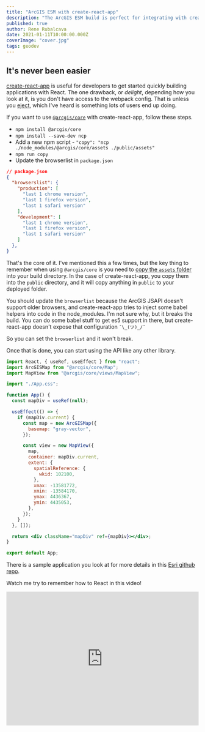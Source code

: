 ```yaml
---
title: "ArcGIS ESM with create-react-app"
description: "The ArcGIS ESM build is perfect for integrating with create-react-app"
published: true
author: Rene Rubalcava
date: 2021-01-11T10:00:00.000Z
coverImage: "cover.jpg"
tags: geodev
---
```


## It's never been easier

[create-react-app](https://create-react-app.dev/) is useful for developers to get started quickly building applications with React. The one drawback, or _delight_, depending how you look at it, is you don't have access to the webpack config. That is unless you [eject](https://create-react-app.dev/docs/available-scripts/#npm-run-eject), which I've heard is something lots of users end up doing.

If you want to use [`@arcgis/core`](https://www.npmjs.com/package/@arcgis/core) with create-react-app, follow these steps.

* `npm install @arcgis/core`
* `npm install --save-dev ncp`
* Add a new npm script - `"copy": "ncp ./node_modules/@arcgis/core/assets ./public/assets"`
* `npm run copy`
* Update the browserlist in `package.json`

```json
// package.json
{
  "browserslist": {
    "production": [
      "last 1 chrome version",
      "last 1 firefox version",
      "last 1 safari version"
    ],
    "development": [
      "last 1 chrome version",
      "last 1 firefox version",
      "last 1 safari version"
    ]
  },
}
```

That's the core of it. I've mentioned this a few times, but the key thing to remember when using `@arcgis/core` is you need to [copy the `assets` folder](https://github.com/Esri/jsapi-resources/tree/master/esm-samples#copy-assets) into your build directory. In the case of create-react-app, you copy them into the `public` directory, and it will copy anything in `public` to your deployed folder.

You should update the `browserlist` because the ArcGIS JSAPI doesn't support older browsers, and create-react-app tries to inject some babel helpers into code in the node_modules. I'm not sure why, but it breaks the build. You can do some babel stuff to get es5 support in there, but create-react-app doesn't expose that configuration `¯\_(ツ)_/¯`

So you can set the `browserlist` and it won't break.

Once  that is done, you can start using the API like any other library.

```jsx
import React, { useRef, useEffect } from "react";
import ArcGISMap from "@arcgis/core/Map";
import MapView from "@arcgis/core/views/MapView";

import "./App.css";

function App() {
  const mapDiv = useRef(null);

  useEffect(() => {
    if (mapDiv.current) {
      const map = new ArcGISMap({
        basemap: "gray-vector",
      });

      const view = new MapView({
        map,
        container: mapDiv.current,
        extent: {
          spatialReference: {
            wkid: 102100,
          },
          xmax: -13581772,
          xmin: -13584170,
          ymax: 4436367,
          ymin: 4435053,
        },
      });
    }
  }, []);

  return <div className="mapDiv" ref={mapDiv}></div>;
}

export default App;
```

There is a sample application you look at for more details in this [Esri github repo](https://github.com/Esri/jsapi-resources/tree/master/esm-samples/jsapi-create-react-app).

Watch me try to remember how to React in this video!

<iframe width="100%" height="350" src="https://www.youtube.com/embed/dhyMamfjvcQ" frameborder="0" allow="accelerometer; autoplay; clipboard-write; encrypted-media; gyroscope; picture-in-picture" allowfullscreen></iframe>
